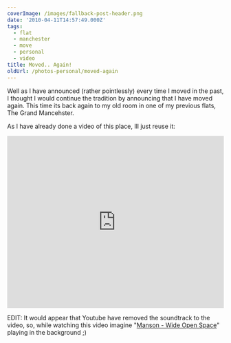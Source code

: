 ```yaml
---
coverImage: /images/fallback-post-header.png
date: '2010-04-11T14:57:49.000Z'
tags:
  - flat
  - manchester
  - move
  - personal
  - video
title: Moved.. Again!
oldUrl: /photos-personal/moved-again
---
```


Well as I have announced (rather pointlessly) every time I moved in the past, I thought I would continue the tradition by announcing that I have moved again. This time its back again to my old room in one of my previous flats, The Grand Mancehster.

<!-- more -->

As I have already done a video of this place, Ill just reuse it:

<iframe width="100%" height="400" src="https://www.youtube.com/embed/3FRstdlJpHE" frameborder="0" allow="accelerometer; autoplay; clipboard-write; encrypted-media; gyroscope; picture-in-picture" allowfullscreen></iframe>

EDIT: It would appear that Youtube have removed the soundtrack to the video, so, while watching this video imagine "[Manson - Wide Open Space](https://www.youtube.com/watch?v=7NgLV056kB0)" playing in the background ;)
